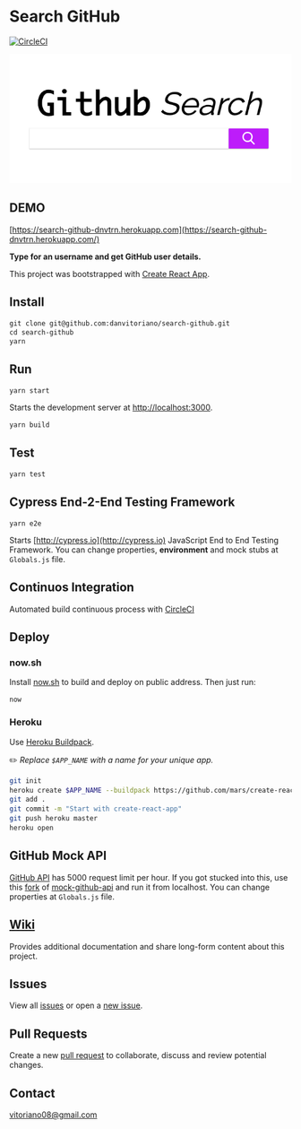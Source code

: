 # Search GitHub

[![CircleCI](https://circleci.com/gh/danvitoriano/search-github.svg?style=svg)](https://circleci.com/gh/danvitoriano/search-github)

<img src="https://raw.githubusercontent.com/danvitoriano/search-github/master/src/components/media/github-search-screenshot.png" />

## DEMO

[https://search-github-dnvtrn.herokuapp.com](https://search-github-dnvtrn.herokuapp.com/)


**Type for an username and get GitHub user details.**

This project was bootstrapped with [Create React App](https://github.com/facebookincubator/create-react-app).

## Install

```
git clone git@github.com:danvitoriano/search-github.git
cd search-github
yarn
```

## Run

```
yarn start
```

Starts the development server at [http://localhost:3000](http://localhost:3000).

```
yarn build
```

## Test

```
yarn test
```

## Cypress End-2-End Testing Framework

```
yarn e2e
```

Starts [http://cypress.io](http://cypress.io) JavaScript End to End Testing Framework. You can change properties, **environment** and mock stubs at `Globals.js` file.

## Continuos Integration

Automated build continuous process with [CircleCI](http://circleci.com)

## Deploy

### now.sh

Install [now.sh](http://now.sh) to build and deploy on public address. Then just run:

```
now
```

### Heroku

Use [Heroku Buildpack](https://github.com/mars/create-react-app-buildpack).

✏️ _Replace `$APP_NAME` with a name for your unique app._

```bash
git init
heroku create $APP_NAME --buildpack https://github.com/mars/create-react-app-buildpack.git
git add .
git commit -m "Start with create-react-app"
git push heroku master
heroku open
```

## GitHub Mock API

[GitHub API](https://developer.github.com/v3/) has 5000 request limit per hour. If you got stucked into this, use this [fork](https://github.com/danvitoriano/mock-github-api) of [mock-github-api](https://github.com/mzabriskie/mock-github-api) and run it from localhost. You can change properties at `Globals.js` file.

## [Wiki](https://github.com/danvitoriano/search-github/wiki)

Provides additional documentation and share long-form content about this project.

## Issues

View all [issues](https://github.com/danvitoriano/search-github/issues) or open a [new issue](https://github.com/danvitoriano/search-github/issues/new).

## Pull Requests

Create a new [pull request](https://github.com/danvitoriano/search-github/pulls) to collaborate, discuss and review potential changes.

## Contact

<vitoriano08@gmail.com>
